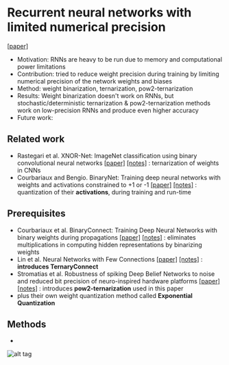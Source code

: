# Recurrent neural networks with limited numerical precision
[[paper]](https://arxiv.org/pdf/1608.06902v1.pdf)

* Motivation: RNNs are heavy to be run due to memory and computational power limitations
* Contribution: tried to reduce weight precision during training by limiting numerical precision of the network weights and biases
* Method: weight binarization, ternarization, pow2-ternarization
* Results: Weight binarization doesn't work on RNNs, but stochastic/deterministic ternarization & pow2-ternarization methods work on
low-precision RNNs and produce even higher accuracy
* Future work: 

## Related work
- Rastegari et al. XNOR-Net: ImageNet classification using binary convolutional neural networks 
[[paper]](https://arxiv.org/pdf/1603.05279v4.pdf) 
[[notes]]() : ternarization of weights in CNNs
- Courbariaux and Bengio. BinaryNet: Training deep neural networks with weights and activations constrained to +1 or -1
[[paper]](https://arxiv.org/pdf/1602.02830v3.pdf) 
[[notes]]() : quantization of their **activations**, during training and run-time

## Prerequisites
- Courbariaux et al. BinaryConnect: Training Deep Neural Networks with binary weights during propagations 
[[paper]](https://arxiv.org/pdf/1511.00363v3.pdf) 
[[notes]]() : eliminates multiplications in computing hidden representations by binarizing weights
- Lin et al. Neural Networks with Few Connections 
[[paper]](https://arxiv.org/pdf/1510.03009v3.pdf) 
[[notes]](https://github.com/mjc92/studies/blob/master/notes/Neural_networks_with_few_multiplications.md)
: **introduces TernaryConnect**
- Stromatias et al. Robustness of spiking Deep Belief Networks to noise and reduced bit precision of neuro-inspired hardware platforms
 [[paper]](https://arxiv.org/pdf/1608.06902v1.pdf) 
 [[notes]]() : introduces **pow2-ternarization** used in this paper
- plus their own weight quantization method called **Exponential Quantization**

## Methods
- 
![alt tag](https://github.com/mjc92/studies/blob/master/notes/vector_quantization_cnn.JPG)
